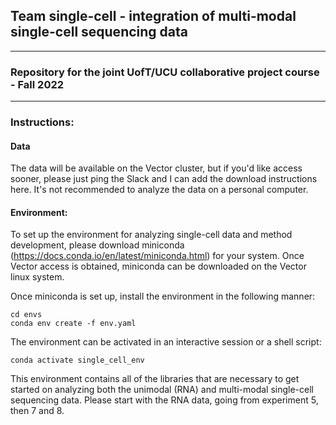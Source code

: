 ## Team single-cell - integration of multi-modal single-cell sequencing data

***

### Repository for the joint UofT/UCU collaborative project course - Fall 2022

***

### Instructions:

#### Data

The data will be available on the Vector cluster, but if you'd like access sooner, please just ping the Slack and I can add the download instructions here. It's not recommended to analyze the data on a personal computer.

#### Environment:

To set up the environment for analyzing single-cell data and method development, please download miniconda (https://docs.conda.io/en/latest/miniconda.html) for your system. Once Vector access is obtained, miniconda can be downloaded on the Vector linux system.

Once miniconda is set up, install the environment in the following manner:

```
cd envs
conda env create -f env.yaml
```

The environment can be activated in an interactive session or a shell script:

```
conda activate single_cell_env
```

This environment contains all of the libraries that are necessary to get started on analyzing both the unimodal (RNA) and multi-modal single-cell sequencing data. Please start with the RNA data, going from experiment 5, then 7 and 8. 
